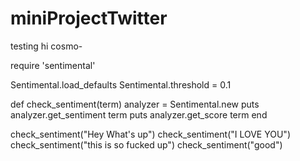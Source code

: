 # miniProjectTwitter

testing hi cosmo-



require 'sentimental'

Sentimental.load_defaults
Sentimental.threshold = 0.1

def check_sentiment(term)
	analyzer = Sentimental.new
	puts analyzer.get_sentiment term
	puts analyzer.get_score term
end


check_sentiment("Hey What's up")
check_sentiment("I LOVE YOU")
check_sentiment("this is so fucked up")
check_sentiment("good")